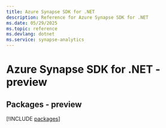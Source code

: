 ```yaml
---
title: Azure Synapse SDK for .NET
description: Reference for Azure Synapse SDK for .NET
ms.date: 05/29/2025
ms.topic: reference
ms.devlang: dotnet
ms.service: synapse-analytics
---
```

# Azure Synapse SDK for .NET - preview
## Packages - preview
[!INCLUDE [packages](synapse-index.md)]